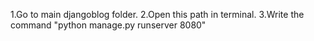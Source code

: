 1.Go to main djangoblog folder.
2.Open this path in terminal.
3.Write the command "python manage.py runserver 8080"

